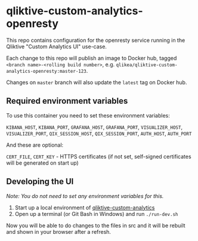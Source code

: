 # qliktive-custom-analytics-openresty

This repo contains configuration for the openresty service running in the Qliktive
"Custom Analytics UI" use-case.

Each change to this repo will publish an image to Docker hub, tagged
`<branch name>-<rolling build number>`, e.g. `qlikea/qliktive-custom-analytics-openresty:master-123`.

 Changes on `master` branch will also update the `latest` tag on Docker hub.

## Required environment variables

To use this container you need to set these environment variables:

`KIBANA_HOST`, `KIBANA_PORT`,
`GRAFANA_HOST`, `GRAFANA_PORT`,
`VISUALIZER_HOST`, `VISUALIZER_PORT`,
`QIX_SESSION_HOST`, `QIX_SESSION_PORT`,
`AUTH_HOST`, `AUTH_PORT`

And these are optional:

`CERT_FILE`, `CERT_KEY` - HTTPS certificates (if not set, self-signed certificates will be generated on start up)

## Developing the UI

_Note: You do not need to set any environment variables for this._

1. Start up a local environment of [qliktive-custom-analytics](https://github.com/qlik-ea/qliktive-custom-analytics#getting-started)
2. Open up a terminal (or Git Bash in Windows) and run ```./run-dev.sh```

Now you will be able to do changes to the files in src and it will be rebuilt and shown in your browser after a refresh. 
